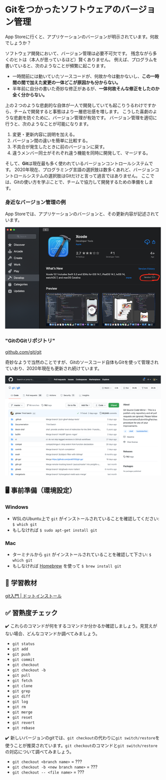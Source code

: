 # Gitをつかったソフトウェアのバージョン管理

App Storeに行くと、アプリケーションのバージョンが明示されています。何故でしょうか？

ソフトウェア開発において、バージョン管理は必要不可欠です。
残念ながら多くのヒトは（本人が思っているほど）賢くありません。
例えば、プログラムを書いていると、次のようなことが頻繁に起こります。

- 一時間前には動いていたソースコードが、何故か今は動かないし、**この一時間の間で加えた変更の一体どこが原因かも分からない。**
- 半年前に自分の書いた奇妙な修正があるが、**一体何故そんな修正をしたのか全く分からない。**

上の２つのような悲劇的な自体が一人で開発していても起こりうるわけですから、チームで開発すると事態はより一層悲壮感を増します。
こうした喜劇のような悲劇を防ぐために、バージョン管理が有効です。
バージョン管理を適切に行うと、次のようなことが可能になります。

1. 変更・更新内容に説明を加える。
2. バージョン間の違いを簡単に比較する。　
3. 不具合が発生したときに前のバージョンに戻す。
4. 違うメンバー同士がそれぞれ違う機能を同時に開発して、マージする。

そして、**Git**は現在最も多く使われているバージョンコントロールシステムです。
2020年現在、プログラミング言語の選択肢は数多くあれど、バージョンコントロールシステムの選択肢はGitだけと言って過言ではありません。
ここでは、Gitの使い方を学ぶことで、チームで協力して開発するための準備をします。

### 身近なバージョン管理の例
App Storeでは、アプリケーションのバージョンと、その更新内容が記述されています。

<div style="text-align:center"><img src="/assets/version.png" width=600 /></div>


### "GitのGitリポジトリ"

[github.com/git/git](https://github.com/git/git)

奇妙なようで当然のことですが、Gitのソースコード自体もGitを使って管理されていおり、2020年現在も更新され続けています。

<div style="text-align:center"><img src="/assets/git.png" width=600 /></div>

## :desktop_computer: 事前準備（環境設定）

### Windows

- WSLのUbuntu上で `git` がインストールされていることを確認してください: `$ which git`
- もしなければ `$ sudo apt-get install git`

### Mac

- ターミナルから `git` がインストールされていることを確認して下さい: `$ which git`
- もしなければ [Homebrew](https://brew.sh/) を使って `$ brew install git`

## :blue_book: 学習教材

[git入門 | ドットインストール](https://dotinstall.com/lessons/basic_git)

## :white_check_mark: 習熟度チェック

:heavy_check_mark: これらのコマンドが何をするコマンドか分かるか確認しましょう。見覚えがない場合、どんなコマンドか調べてみましょう。

- `git status`
- `git add`
- `git push`
- `git commit`
- `git checkout`
- `git checkout -b`
- `git pull`
- `git fetch`
- `git clone`
- `git grep`
- `git diff`
- `git log`
- `git rm`
- `git merge`
- `git reset`
- `git revert`
- `git rebase`

:heavy_check_mark: 新しいバージョンのgitでは、`git checkout`の代わりに`git switch/restore`を使うことが推奨されています。`git checkout`のコマンドと`git switch/restore`の対応について調べてみましょう。

- `git checkout <branch name>` = ???
- `git checkout -b <new branch name>` = ???
- `git checkout -- <file name>` = ???